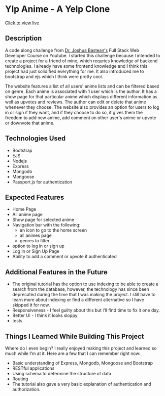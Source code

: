# Ylp Anime - A Yelp Clone

[Click to view live](http://ylp-anime.herokuapp.com/)

## Description

A code along challenge from [Dr. Joshua Bastean's](https://www.youtube.com/watch?v=0xHErfmj1F4&list=PLQSmIhc0GVPPhpBAC3y6xChtOz3RJ8abN&index=137) Full Stack Web Developer Course on Youtube. I started this challenge because I intended to create a project for a friend of mine, which requries knowledge of backend technologies. I already have some frontend knowledge and I think this project had just solidified everything for me. It also introduced me to bootstrap and ejs which I think were pretty cool.

The website features a list of all users' anime lists and can be filtered based on genre. Each anime is associated with 1 user which is the author. It has a show page for that particular anime which displays different information as well as upvotes and reviews. The author can edit or delete that anime whenever they choose. The website also provides an option for users to log in or sign if they want, and if they choose to do so, it gives them the freedom to add new anime, add comment on other user's anime or upvote or downvote that anime.

## Technologies Used
- Bootstrap
- EJS
- Nodejs
- Express
- Mongodb
- Mongoose
- Passport.js for authentication
## Expected Features
- Home Page
- All anime page
- Show page for selected anime
- Navigation bar with the following:
	- an icon to go to the home screen
	- all animes page
	- genres to filter
 - option to log in or sign up
- Log In or Sign Up Page
- Ability to add a comment or upvote if authenticated

## Additional Features in the Future
- The original tutorial has the option to use indexing to be able to create a search from the database, however, the technology has since been deprecated during the time that I was making the project. I still have to learn more about indexing or find a different alternative so I have skipped it for now.
- Responsiveness - I feel guilty about this but I'll find time to fix it one day.
- Better UI - I think it looks sloppy
- tests

## Things I Learned While Building This Project
Where do I even begin? I really enjoyed making this project and learned so much while I'm at it. Here are a few that I can remember right now:
- Basic understanding of Express, Mongodb, Mongoose and Bootstrap
- RESTful applications
- Using schema to determine the structure of data
- Routing
- The tutorial also gave a very basic explanation of authentication and authorization.

